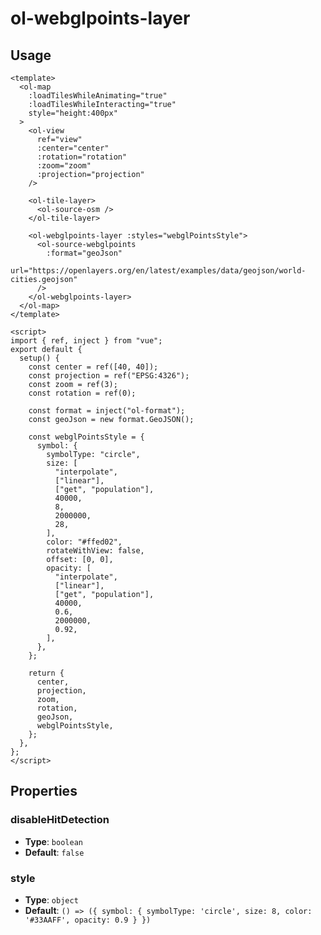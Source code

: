 # ol-webglpoints-layer

<script setup>
import WebglPointsLayerDemo from "@demos/WebglPointsLayerDemo.vue"
</script>
<ClientOnly>
<WebglPointsLayerDemo />
</ClientOnly>

## Usage

```vue
<template>
  <ol-map
    :loadTilesWhileAnimating="true"
    :loadTilesWhileInteracting="true"
    style="height:400px"
  >
    <ol-view
      ref="view"
      :center="center"
      :rotation="rotation"
      :zoom="zoom"
      :projection="projection"
    />

    <ol-tile-layer>
      <ol-source-osm />
    </ol-tile-layer>

    <ol-webglpoints-layer :styles="webglPointsStyle">
      <ol-source-webglpoints
        :format="geoJson"
        url="https://openlayers.org/en/latest/examples/data/geojson/world-cities.geojson"
      />
    </ol-webglpoints-layer>
  </ol-map>
</template>

<script>
import { ref, inject } from "vue";
export default {
  setup() {
    const center = ref([40, 40]);
    const projection = ref("EPSG:4326");
    const zoom = ref(3);
    const rotation = ref(0);

    const format = inject("ol-format");
    const geoJson = new format.GeoJSON();

    const webglPointsStyle = {
      symbol: {
        symbolType: "circle",
        size: [
          "interpolate",
          ["linear"],
          ["get", "population"],
          40000,
          8,
          2000000,
          28,
        ],
        color: "#ffed02",
        rotateWithView: false,
        offset: [0, 0],
        opacity: [
          "interpolate",
          ["linear"],
          ["get", "population"],
          40000,
          0.6,
          2000000,
          0.92,
        ],
      },
    };

    return {
      center,
      projection,
      zoom,
      rotation,
      geoJson,
      webglPointsStyle,
    };
  },
};
</script>
```

## Properties

### disableHitDetection

- **Type**: `boolean`
- **Default**: `false`

### style

- **Type**: `object`
- **Default**: `() => ({
    symbol: {
        symbolType: 'circle',
        size: 8,
        color: '#33AAFF',
        opacity: 0.9
    }
})`
